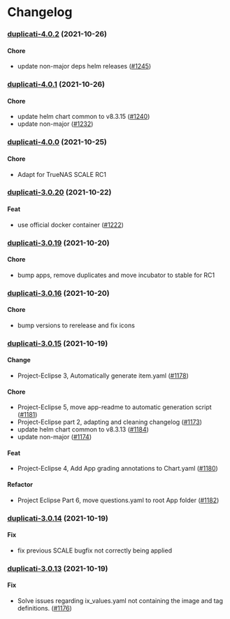 # Changelog<br>


<a name="duplicati-4.0.2"></a>
### [duplicati-4.0.2](https://github.com/truecharts/apps/compare/duplicati-4.0.1...duplicati-4.0.2) (2021-10-26)

#### Chore

* update non-major deps helm releases ([#1245](https://github.com/truecharts/apps/issues/1245))



<a name="duplicati-4.0.1"></a>
### [duplicati-4.0.1](https://github.com/truecharts/apps/compare/duplicati-4.0.0...duplicati-4.0.1) (2021-10-26)

#### Chore

* update helm chart common to v8.3.15 ([#1240](https://github.com/truecharts/apps/issues/1240))
* update non-major ([#1232](https://github.com/truecharts/apps/issues/1232))



<a name="duplicati-4.0.0"></a>
### [duplicati-4.0.0](https://github.com/truecharts/apps/compare/duplicati-3.0.20...duplicati-4.0.0) (2021-10-25)

#### Chore

* Adapt for TrueNAS SCALE RC1



<a name="duplicati-3.0.20"></a>
### [duplicati-3.0.20](https://github.com/truecharts/apps/compare/duplicati-3.0.19...duplicati-3.0.20) (2021-10-22)

#### Feat

* use official docker container ([#1222](https://github.com/truecharts/apps/issues/1222))



<a name="duplicati-3.0.19"></a>
### [duplicati-3.0.19](https://github.com/truecharts/apps/compare/duplicati-3.0.18...duplicati-3.0.19) (2021-10-20)

#### Chore

* bump apps, remove duplicates and move incubator to stable for RC1



<a name="duplicati-3.0.16"></a>
### [duplicati-3.0.16](https://github.com/truecharts/apps/compare/duplicati-3.0.15...duplicati-3.0.16) (2021-10-20)

#### Chore

* bump versions to rerelease and fix icons



<a name="duplicati-3.0.15"></a>
### [duplicati-3.0.15](https://github.com/truecharts/apps/compare/duplicati-3.0.14...duplicati-3.0.15) (2021-10-19)

#### Change

* Project-Eclipse 3, Automatically generate item.yaml ([#1178](https://github.com/truecharts/apps/issues/1178))

#### Chore

* Project-Eclipse 5, move app-readme to automatic generation script ([#1181](https://github.com/truecharts/apps/issues/1181))
* Project-Eclipse part 2, adapting and cleaning changelog ([#1173](https://github.com/truecharts/apps/issues/1173))
* update helm chart common to v8.3.13 ([#1184](https://github.com/truecharts/apps/issues/1184))
* update non-major ([#1174](https://github.com/truecharts/apps/issues/1174))

#### Feat

* Project-Eclipse 4, Add App grading annotations to Chart.yaml ([#1180](https://github.com/truecharts/apps/issues/1180))

#### Refactor

* Project Eclipse Part 6, move questions.yaml to root App folder ([#1182](https://github.com/truecharts/apps/issues/1182))



<a name="duplicati-3.0.14"></a>
### [duplicati-3.0.14](https://github.com/truecharts/apps/compare/duplicati-3.0.13...duplicati-3.0.14) (2021-10-19)

#### Fix

* fix previous SCALE bugfix not correctly being applied



<a name="duplicati-3.0.13"></a>
### [duplicati-3.0.13](https://github.com/truecharts/apps/compare/duplicati-3.0.12...duplicati-3.0.13) (2021-10-19)

#### Fix

* Solve issues regarding ix_values.yaml not containing the image and tag definitions. ([#1176](https://github.com/truecharts/apps/issues/1176))


